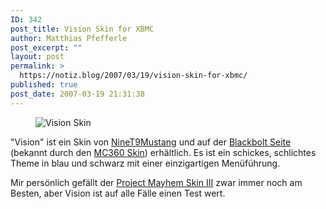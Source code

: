```yaml
---
ID: 342
post_title: Vision Skin for XBMC
author: Matthias Pfefferle
post_excerpt: ""
layout: post
permalink: >
  https://notiz.blog/2007/03/19/vision-skin-for-xbmc/
published: true
post_date: 2007-03-19 21:31:38
---
```

<!-- wp:image {"align":"center"} -->
<figure class="wp-block-image aligncenter"><img src="https://notiz.blog/wp-content/uploads/2007/03/vision-01.jpg" alt="Vision Skin" /></figure>
<!-- /wp:image -->

<!-- wp:paragraph -->
<p>"Vision" ist ein Skin von <a href="http://blackbolt.x-scene.com/index.php?p=skins&amp;app=xbmc&amp;cat=vision">NineT9Mustang</a> und auf der <a href="http://blackbolt.x-scene.com/">Blackbolt Seite</a> (bekannt durch den <a href="http://blackbolt.x-scene.com/index.php?p=skins&amp;app=xbmc&amp;cat=mc360">MC360 Skin</a>) erhältlich. Es ist ein schickes, schlichtes Theme in blau und schwarz mit einer einzigartigen Menüführung.</p>
<!-- /wp:paragraph -->

<!-- wp:paragraph -->
<p>Mir persönlich gefällt der <a href="http://www.chokemaniac.net/download.php?cat=pm3">Project Mayhem Skin III</a> zwar immer noch am Besten, aber Vision ist auf alle Fälle einen Test wert.</p>
<!-- /wp:paragraph -->